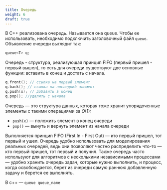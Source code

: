 ```yaml
---
title: Очередь
weight: 6
draft: true
---
```


В C++ реализована очередь. Называется она queue. Чтобы ее использовать,
необходимо подключить заголовочный файл `queue`. Объявление очереди
выглядит так:

``` C++
queue<T> q;
```

Очередь - структура, реализующая принцип FIFO (первый пришел - первый
вышел), то есть для очереди существуют две основные функции: вставить
в конец и достать с начала.

``` C++
q.front(); // ссылка на первый элемент
q.back(); // ссылка на последний элемент
q.push(x); // добавить в конец
q.pop(); //удалить с начала
```

Очередь — это структура данных, которая тоже хранит упорядоченные
элементы с такими операциями за $O(1)$:

  - `push(x)` — положить элемент в конец очереди
  - `pop()` — вынуть и вернуть элемент из начала очереди

Выполняется принцип FIFO (First In - First Out) — кто первый пришел, тот
первый и ушел. Очередь удобно использовать для моделирования реальных
очередей, ведь они позволяют честно распределить что-то — кто первый
пришел, тот первый и получил. Также очередь часто используют для
алгоритмов с несколькими независимыми процессами — удобно хранить
очередь задач, которые нужно выполнить, и процесс, когда освобождается,
берет из очереди самую раннюю добавленную задачу и берется ее
выполнять.

В с++ — `queue`<T>`  queue_name `